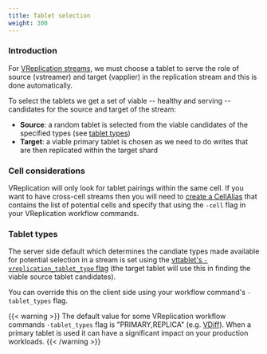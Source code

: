 ```yaml
---
title: Tablet selection
weight: 300
---
```


### Introduction

For [VReplication streams](../../../concepts/vstream/), we must choose a tablet to serve the role of source (vstreamer) and target (vapplier) in the replication stream and this is done automatically.

To select the tablets we get a set of viable -- healthy and serving -- candidates for the source and target of the stream:
  * **Source**: a random tablet is selected from the viable candidates of the specified types (see [tablet types](./#tablet-types))
  * **Target**: a viable primary tablet is chosen as we need to do writes that are then replicated within the target shard

### Cell considerations

VReplication will only look for tablet pairings within the same cell. If you want to have cross-cell streams then you will need to [create a CellAlias](https://vitess.io/docs/reference/programs/vtctl/cell-aliases/) that contains the list of potential cells and specify that using the `-cell` flag in your VReplication workflow commands.

### Tablet types

The server side default which determines the candiate types made available for potential selection in a stream is set using the [vttablet's `-vreplication_tablet_type` flag](../flags/#vreplication_retry_delay) (the target tablet will use this in finding the viable source tablet candidates).

You can override this on the client side using your workflow command's `-tablet_types` flag.

{{< warning >}}
The default value for some VReplication workflow commands `-tablet_types` flag is "PRIMARY,REPLICA" (e.g. [VDiff](../../programs/vtctl/keyspaces/#vdiff)). When a primary tablet is used it can have a significant impact on your production workloads.
{{< /warning >}}
